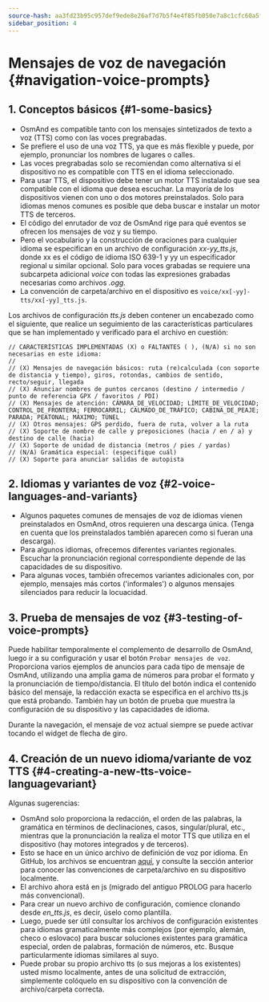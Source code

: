 ```yaml
---
source-hash: aa3fd23b95c957def9ede8e26af7d7b5f4e4f85fb050e7a8c1cfc60a5f8eeb64
sidebar_position: 4
---
```


# Mensajes de voz de navegación {#navigation-voice-prompts}


## 1. Conceptos básicos {#1-some-basics}

* OsmAnd es compatible tanto con los mensajes sintetizados de texto a voz (TTS) como con las voces pregrabadas.
* Se prefiere el uso de una voz TTS, ya que es más flexible y puede, por ejemplo, pronunciar los nombres de lugares o calles.
* Las voces pregrabadas solo se recomiendan como alternativa si el dispositivo no es compatible con TTS en el idioma seleccionado.
* Para usar TTS, el dispositivo debe tener un motor TTS instalado que sea compatible con el idioma que desea escuchar. La mayoría de los dispositivos vienen con uno o dos motores preinstalados. Solo para idiomas menos comunes es posible que deba buscar e instalar un motor TTS de terceros.
* El código del enrutador de voz de OsmAnd rige para qué eventos se ofrecen los mensajes de voz y su tiempo.
* Pero el vocabulario y la construcción de oraciones para cualquier idioma se especifican en un archivo de configuración _xx-yy_tts.js_, donde xx es el código de idioma ISO 639-1 y yy un especificador regional u similar opcional. Solo para voces grabadas se requiere una subcarpeta adicional _voice_ con todas las expresiones grabadas necesarias como archivos _.ogg_.
* La convención de carpeta/archivo en el dispositivo es `voice/xx[-yy]-tts/xx[-yy]_tts.js`.

Los archivos de configuración _tts.js_ deben contener un encabezado como el siguiente, que realice un seguimiento de las características particulares que se han implementado y verificado para el archivo en cuestión:

```
// CARACTERÍSTICAS IMPLEMENTADAS (X) o FALTANTES ( ), (N/A) si no son necesarias en este idioma:
//
// (X) Mensajes de navegación básicos: ruta (re)calculada (con soporte de distancia y tiempo), giros, rotondas, cambios de sentido, recto/seguir, llegada
// (X) Anunciar nombres de puntos cercanos (destino / intermedio / punto de referencia GPX / favoritos / PDI)
// (X) Mensajes de atención: CÁMARA_DE_VELOCIDAD; LÍMITE_DE_VELOCIDAD; CONTROL_DE_FRONTERA; FERROCARRIL; CALMADO_DE_TRÁFICO; CABINA_DE_PEAJE; PARADA; PEATONAL; MÁXIMO; TÚNEL
// (X) Otros mensajes: GPS perdido, fuera de ruta, volver a la ruta
// (X) Soporte de nombre de calle y preposiciones (hacia / en / a) y destino de calle (hacia)
// (X) Soporte de unidad de distancia (metros / pies / yardas)
// (N/A) Gramática especial: (especifique cuál)
// (X) Soporte para anunciar salidas de autopista
```

## 2. Idiomas y variantes de voz {#2-voice-languages-and-variants}

* Algunos paquetes comunes de mensajes de voz de idiomas vienen preinstalados en OsmAnd, otros requieren una descarga única. (Tenga en cuenta que los preinstalados también aparecen como si fueran una descarga).
* Para algunos idiomas, ofrecemos diferentes variantes regionales. Escuchar la pronunciación regional correspondiente depende de las capacidades de su dispositivo.
* Para algunas voces, también ofrecemos variantes adicionales con, por ejemplo, mensajes más cortos ('informales') o algunos mensajes silenciados para reducir la locuacidad.

## 3. Prueba de mensajes de voz {#3-testing-of-voice-prompts}

Puede habilitar temporalmente el complemento de desarrollo de OsmAnd, luego ir a su configuración y usar el botón `Probar mensajes de voz`. Proporciona varios ejemplos de anuncios para cada tipo de mensaje de OsmAnd, utilizando una amplia gama de números para probar el formato y la pronunciación de tiempo/distancia. El título del botón indica el contenido básico del mensaje, la redacción exacta se especifica en el archivo tts.js que está probando.
También hay un botón de prueba que muestra la configuración de su dispositivo y las capacidades de idioma.

Durante la navegación, el mensaje de voz actual siempre se puede activar tocando el widget de flecha de giro.

## 4. Creación de un nuevo idioma/variante de voz TTS {#4-creating-a-new-tts-voice-languagevariant}

Algunas sugerencias:

- OsmAnd solo proporciona la redacción, el orden de las palabras, la gramática en términos de declinaciones, casos, singular/plural, etc., mientras que la pronunciación la realiza el motor TTS que utiliza en el dispositivo (hay motores integrados y de terceros).
- Esto se hace en un único archivo de definición de voz por idioma. En GitHub, los archivos se encuentran <a href="https://github.com/osmandapp/OsmAnd-resources/tree/master/voice">aquí</a>, y consulte la sección anterior para conocer las convenciones de carpeta/archivo en su dispositivo localmente.
- El archivo ahora está en js (migrado del antiguo PROLOG para hacerlo más convencional).
- Para crear un nuevo archivo de configuración, comience clonando desde _en\_tts.js_, es decir, úselo como plantilla.
- Luego, puede ser útil consultar los archivos de configuración existentes para idiomas gramaticalmente más complejos (por ejemplo, alemán, checo o eslovaco) para buscar soluciones existentes para gramática especial, orden de palabras, formación de números, etc. Busque particularmente idiomas similares al suyo.
- Puede probar su propio archivo tts (o sus mejoras a los existentes) usted mismo localmente, antes de una solicitud de extracción, simplemente colóquelo en su dispositivo con la convención de archivo/carpeta correcta.